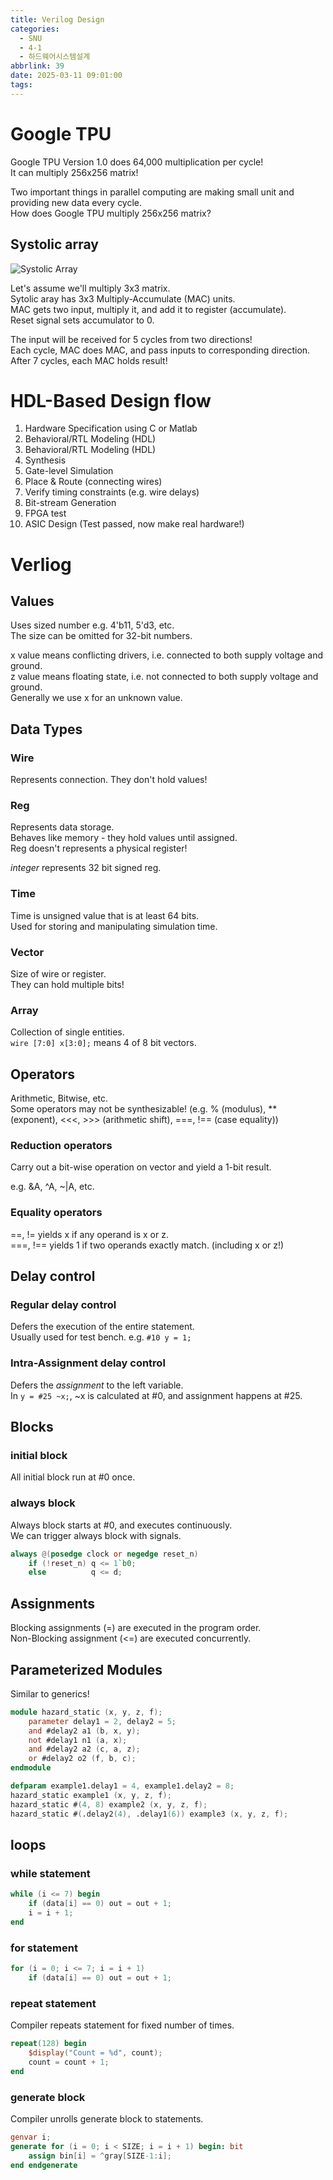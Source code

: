 ```yaml
---
title: Verilog Design
categories:
  - SNU
  - 4-1
  - 하드웨어시스템설계
abbrlink: 39
date: 2025-03-11 09:01:00
tags:
---
```


# Google TPU

Google TPU Version 1.0 does 64,000 multiplication per cycle!  
It can multiply 256x256 matrix!

Two important things in parallel computing are making small unit and providing new data every cycle.  
How does Google TPU multiply 256x256 matrix?

## Systolic array

![Systolic Array](systolic_array.png)

Let's assume we'll multiply 3x3 matrix.  
Sytolic aray has 3x3 Multiply-Accumulate (MAC) units.  
MAC gets two input, multiply it, and add it to register (accumulate).  
Reset signal sets accumulator to 0.

The input will be received for 5 cycles from two directions!  
Each cycle, MAC does MAC, and pass inputs to corresponding direction.  
After 7 cycles, each MAC holds result!

# HDL-Based Design flow

1. Hardware Specification using C or Matlab
1. Behavioral/RTL Modeling (HDL)
1. Behavioral/RTL Modeling (HDL)
1. Synthesis
1. Gate-level Simulation
1. Place & Route (connecting wires)
1. Verify timing constraints (e.g. wire delays)
1. Bit-stream Generation
1. FPGA test
1. ASIC Design (Test passed, now make real hardware!)

# Verliog

## Values

Uses sized number e.g. 4'b11, 5'd3, etc.  
The size can be omitted for 32-bit numbers.

x value means conflicting drivers, i.e. connected to both supply voltage and ground.  
z value means floating state, i.e. not connected to both supply voltage and ground.  
Generally we use x for an unknown value.

## Data Types

### Wire

Represents connection. They don't hold values!

### Reg

Represents data storage.  
Behaves like memory - they hold values until assigned.  
Reg doesn't represents a physical register!

*integer* represents 32 bit signed reg.

### Time

Time is unsigned value that is at least 64 bits.  
Used for storing and manipulating simulation time.

### Vector

Size of wire or register.  
They can hold multiple bits!

### Array

Collection of single entities.  
`wire [7:0] x[3:0];` means 4 of 8 bit vectors.

## Operators

Arithmetic, Bitwise, etc.  
Some operators may not be synthesizable! (e.g. % (modulus), ** (exponent), <<<, >>> (arithmetic shift), =\==, !\== (case equality))

### Reduction operators

Carry out a bit-wise operation on vector and yield a 1-bit result.

e.g. &A, ^A, ~|A, etc.

### Equality operators

=\=, !\= yields x if any operand is x or z.  
=\==, !\== yields 1 if two operands exactly match. (including x or z!)

## Delay control

### Regular delay control

Defers the execution of the entire statement.  
Usually used for test bench. e.g. `#10 y = 1;`

### Intra-Assignment delay control

Defers the *assignment* to the left variable.  
In `y = #25 ~x;`, ~x is calculated at #0, and assignment happens at #25.

## Blocks

### initial block

All initial block run at #0 once.

### always block

Always block starts at #0, and executes continuously.  
We can trigger always block with signals.

```verilog
always @(posedge clock or negedge reset_n)
    if (!reset_n) q <= 1`b0;
    else          q <= d;
```

## Assignments

Blocking assignments (=) are executed in the program order.  
Non-Blocking assignment (<=) are executed concurrently.

## Parameterized Modules

Similar to generics!

```verilog
module hazard_static (x, y, z, f);
    parameter delay1 = 2, delay2 = 5;
    and #delay2 a1 (b, x, y);
    not #delay1 n1 (a, x);
    and #delay2 a2 (c, a, z);
    or #delay2 o2 (f, b, c);
endmodule 

defparam example1.delay1 = 4, example1.delay2 = 8;
hazard_static example1 (x, y, z, f);
hazard_static #(4, 8) example2 (x, y, z, f);
hazard_static #(.delay2(4), .delay1(6)) example3 (x, y, z, f);  
```

## loops

### while statement

```verilog
while (i <= 7) begin
    if (data[i] == 0) out = out + 1;
    i = i + 1; 
end
```

### for statement

```verilog
for (i = 0; i <= 7; i = i + 1)
    if (data[i] == 0) out = out + 1;
```

### repeat statement

Compiler repeats statement for fixed number of times.

```verilog
repeat(128) begin
    $display("Count = %d", count);
    count = count + 1;
end
```

### generate block

Compiler unrolls generate block to statements.

```verilog
genvar i;
generate for (i = 0; i < SIZE; i = i + 1) begin: bit
    assign bin[i] = ^gray[SIZE-1:i];
end endgenerate
```
